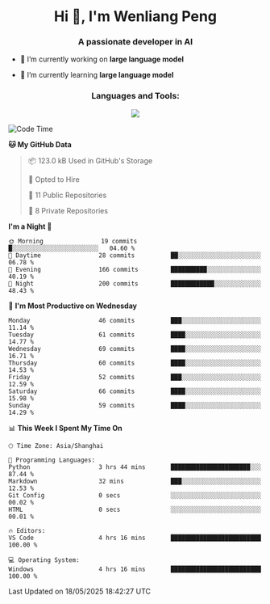 <h1 align="center">Hi 👋, I'm Wenliang Peng</h1>
<h3 align="center">A passionate developer in AI</h3>

- 🔭 I’m currently working on **large language model**

- 🌱 I’m currently learning **large language model**

<!-- <h3 align="left">Connect with me:</h3> -->
<!-- <p align="left">
</p> -->

<h3 align="center">Languages and Tools:</h3>
<p align="center">
  <a href="https://skillicons.dev">
    <img src="https://skillicons.dev/icons?i=cpp,ros,docker,azure,git,linux,py,pytorch,cmake,githubactions,powershell,md&perline=6" />
  </a>
</p>


<!-- <p><img align="center" src="https://github-readme-stats.vercel.app/api/top-langs?username=bpwl0121&show_icons=true&locale=en&layout=compact" alt="bpwl0121" /></p> -->

<!-- <p><img align="center" src="https://github-readme-streak-stats.herokuapp.com/?user=bpwl0121&" alt="bpwl0121" /></p> -->

<!--START_SECTION:waka-->
![Code Time](http://img.shields.io/badge/Code%20Time-245%20hrs%2041%20mins-blue)

**🐱 My GitHub Data** 

> 📦 123.0 kB Used in GitHub's Storage 
 > 
> 💼 Opted to Hire
 > 
> 📜 11 Public Repositories 
 > 
> 🔑 8 Private Repositories 
 > 
**I'm a Night 🦉** 

```text
🌞 Morning                19 commits          █░░░░░░░░░░░░░░░░░░░░░░░░   04.60 % 
🌆 Daytime                28 commits          ██░░░░░░░░░░░░░░░░░░░░░░░   06.78 % 
🌃 Evening                166 commits         ██████████░░░░░░░░░░░░░░░   40.19 % 
🌙 Night                  200 commits         ████████████░░░░░░░░░░░░░   48.43 % 
```
📅 **I'm Most Productive on Wednesday** 

```text
Monday                   46 commits          ███░░░░░░░░░░░░░░░░░░░░░░   11.14 % 
Tuesday                  61 commits          ████░░░░░░░░░░░░░░░░░░░░░   14.77 % 
Wednesday                69 commits          ████░░░░░░░░░░░░░░░░░░░░░   16.71 % 
Thursday                 60 commits          ████░░░░░░░░░░░░░░░░░░░░░   14.53 % 
Friday                   52 commits          ███░░░░░░░░░░░░░░░░░░░░░░   12.59 % 
Saturday                 66 commits          ████░░░░░░░░░░░░░░░░░░░░░   15.98 % 
Sunday                   59 commits          ████░░░░░░░░░░░░░░░░░░░░░   14.29 % 
```


📊 **This Week I Spent My Time On** 

```text
🕑︎ Time Zone: Asia/Shanghai

💬 Programming Languages: 
Python                   3 hrs 44 mins       ██████████████████████░░░   87.44 % 
Markdown                 32 mins             ███░░░░░░░░░░░░░░░░░░░░░░   12.53 % 
Git Config               0 secs              ░░░░░░░░░░░░░░░░░░░░░░░░░   00.02 % 
HTML                     0 secs              ░░░░░░░░░░░░░░░░░░░░░░░░░   00.01 % 

🔥 Editors: 
VS Code                  4 hrs 16 mins       █████████████████████████   100.00 % 

💻 Operating System: 
Windows                  4 hrs 16 mins       █████████████████████████   100.00 % 
```


 Last Updated on 18/05/2025 18:42:27 UTC
<!--END_SECTION:waka-->
